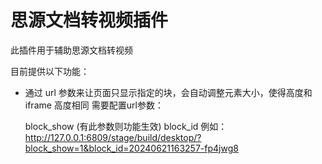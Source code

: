 # 思源文档转视频插件

此插件用于辅助思源文档转视频

目前提供以下功能：

- 通过 url 参数来让页面只显示指定的块，会自动调整元素大小，使得高度和iframe 高度相同
    需要配置url参数：

    block_show (有此参数则功能生效)
    block_id
    例如：http://127.0.0.1:6809/stage/build/desktop/?block_show=1&block_id=20240621163257-fp4jwg8
